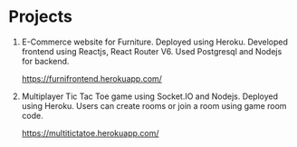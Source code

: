# Projects

1. E-Commerce website for Furniture. Deployed using Heroku.
   Developed frontend using Reactjs, React Router V6.
   Used Postgresql and Nodejs for backend.

   https://furnifrontend.herokuapp.com/


2. Multiplayer Tic Tac Toe game using Socket.IO and Nodejs. Deployed using Heroku.
   Users can create rooms or join a room using game room code.
   
   https://multitictatoe.herokuapp.com/
   

